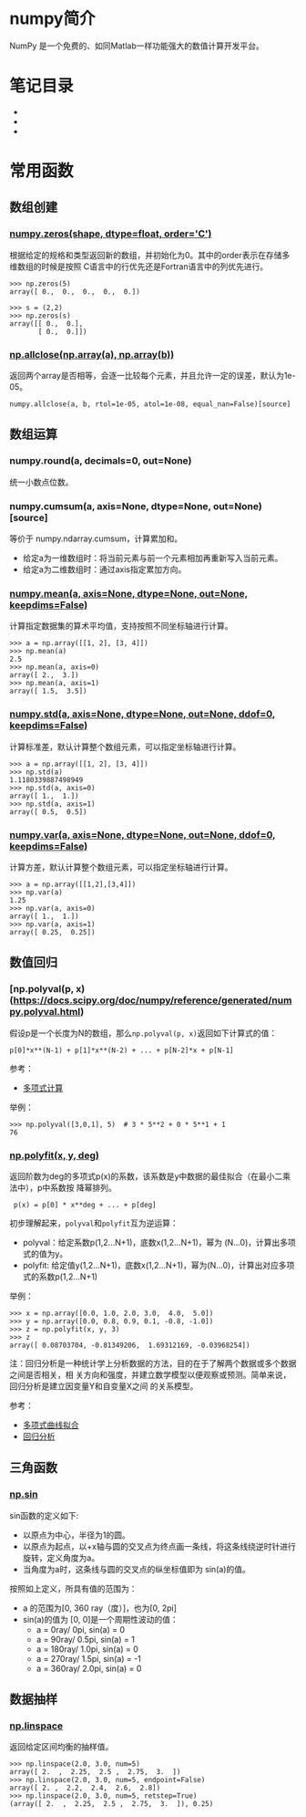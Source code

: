 # numpy简介

NumPy 是一个免费的、如同Matlab一样功能强大的数值计算开发平台。


# 笔记目录

- []()
- []()
- []()


# 常用函数


## 数组创建

### [numpy.zeros(shape, dtype=float, order='C')](https://docs.scipy.org/doc/numpy/reference/generated/numpy.zeros.html)

根据给定的规格和类型返回新的数组，并初始化为0。其中的order表示在存储多维数组的时候是按照
C语言中的行优先还是Fortran语言中的列优先进行。

```
>>> np.zeros(5)
array([ 0.,  0.,  0.,  0.,  0.])

>>> s = (2,2)
>>> np.zeros(s)
array([[ 0.,  0.],
       [ 0.,  0.]])
```

### [np.allclose(np.array(a), np.array(b))](https://docs.scipy.org/doc/numpy/reference/generated/numpy.allclose.html)

返回两个array是否相等，会逐一比较每个元素，并且允许一定的误差，默认为1e-05。

```
numpy.allclose(a, b, rtol=1e-05, atol=1e-08, equal_nan=False)[source]
```


## 数组运算

### numpy.round(a, decimals=0, out=None)

统一小数点位数。

### numpy.cumsum(a, axis=None, dtype=None, out=None)[source]

等价于 numpy.ndarray.cumsum，计算累加和。

- 给定a为一维数组时：将当前元素与前一个元素相加再重新写入当前元素。
- 给定a为二维数组时：通过axis指定累加方向。

### [numpy.mean(a, axis=None, dtype=None, out=None, keepdims=False)](https://het.as.utexas.edu/HET/Software/Numpy/reference/generated/numpy.mean.html#numpy.mean)

计算指定数据集的算术平均值，支持按照不同坐标轴进行计算。

```
>>> a = np.array([[1, 2], [3, 4]])
>>> np.mean(a)
2.5
>>> np.mean(a, axis=0)
array([ 2.,  3.])
>>> np.mean(a, axis=1)
array([ 1.5,  3.5])
```

### [numpy.std(a, axis=None, dtype=None, out=None, ddof=0, keepdims=False)](https://het.as.utexas.edu/HET/Software/Numpy/reference/generated/numpy.std.html#numpy.std)

计算标准差，默认计算整个数组元素，可以指定坐标轴进行计算。

```
>>> a = np.array([[1, 2], [3, 4]])
>>> np.std(a)
1.1180339887498949
>>> np.std(a, axis=0)
array([ 1.,  1.])
>>> np.std(a, axis=1)
array([ 0.5,  0.5])
```

### [numpy.var(a, axis=None, dtype=None, out=None, ddof=0, keepdims=False)](https://het.as.utexas.edu/HET/Software/Numpy/reference/generated/numpy.var.html#numpy.var)

计算方差，默认计算整个数组元素，可以指定坐标轴进行计算。

```
>>> a = np.array([[1,2],[3,4]])
>>> np.var(a)
1.25
>>> np.var(a, axis=0)
array([ 1.,  1.])
>>> np.var(a, axis=1)
array([ 0.25,  0.25])
```


## 数值回归

### [np.polyval(p, x)(https://docs.scipy.org/doc/numpy/reference/generated/numpy.polyval.html)

假设p是一个长度为N的数组，那么`np.polyval(p, x)`返回如下计算式的值：

```
p[0]*x**(N-1) + p[1]*x**(N-2) + ... + p[N-2]*x + p[N-1]
```

参考：

- [多项式计算](https://ww2.mathworks.cn/help/matlab/ref/polyval.html)

举例：

```
>>> np.polyval([3,0,1], 5)  # 3 * 5**2 + 0 * 5**1 + 1
76
```

### [np.polyfit(x, y, deg)](https://docs.scipy.org/doc/numpy/reference/generated/numpy.polyfit.html)

返回阶数为deg的多项式p(x)的系数，该系数是y中数据的最佳拟合（在最小二乘法中），p中系数按
降幂排列。

```
 p(x) = p[0] * x**deg + ... + p[deg]
```

初步理解起来，`polyval`和`polyfit`互为逆运算：

- polyval：给定系数p(1,2...N+1)，底数x(1,2...N+1)，幂为 (N...0)，计算出多项式的值为y。
- polyfit: 给定值y(1,2...N+1)，底数x(1,2...N+1)，幂为(N...0)，计算出对应多项式的系数p(1,2...N+1)


举例：

```
>>> x = np.array([0.0, 1.0, 2.0, 3.0,  4.0,  5.0])
>>> y = np.array([0.0, 0.8, 0.9, 0.1, -0.8, -1.0])
>>> z = np.polyfit(x, y, 3)
>>> z
array([ 0.08703704, -0.81349206,  1.69312169, -0.03968254])
```

注：回归分析是一种统计学上分析数据的方法，目的在于了解两个数据或多个数据之间是否相关，相
关方向和强度，并建立数学模型以便观察或预测。简单来说，回归分析是建立因变量Y和自变量X之间
的关系模型。

参考：

- [多项式曲线拟合](https://ww2.mathworks.cn/help/matlab/ref/polyfit.html)
- [回归分析](https://zh.wikipedia.org/wiki/%E8%BF%B4%E6%AD%B8%E5%88%86%E6%9E%90)


## 三角函数

### [np.sin](https://docs.scipy.org/doc/numpy-1.9.3/reference/generated/numpy.sin.html)

sin函数的定义如下:

- 以原点为中心，半径为1的圆。
- 以原点为起点，以+x轴与圆的交叉点为终点画一条线，将这条线绕逆时针进行旋转，定义角度为a。
- 当角度为a时，这条线与圆的交叉点的纵坐标值即为 sin(a)的值。

按照如上定义，所具有值的范围为：

- a 的范围为[0, 360 ray（度）]，也为[0, 2pi]
- sin(a)的值为 [0, 0]是一个周期性波动的值：
  - a = 0ray/ 0pi, sin(a) = 0
  - a = 90ray/ 0.5pi, sin(a) = 1
  - a = 180ray/ 1.0pi, sin(a) = 0
  - a = 270ray/ 1.5pi, sin(a) = -1
  - a = 360ray/ 2.0pi, sin(a) = 0


## 数据抽样

### [np.linspace](https://docs.scipy.org/doc/numpy/reference/generated/numpy.linspace.html)

返回给定区间均衡的抽样值。

```
>>> np.linspace(2.0, 3.0, num=5)
array([ 2.  ,  2.25,  2.5 ,  2.75,  3.  ])
>>> np.linspace(2.0, 3.0, num=5, endpoint=False)
array([ 2. ,  2.2,  2.4,  2.6,  2.8])
>>> np.linspace(2.0, 3.0, num=5, retstep=True)
(array([ 2.  ,  2.25,  2.5 ,  2.75,  3.  ]), 0.25)
```
